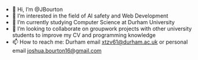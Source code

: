 - 👋 Hi, I’m @JBourton
- 👀 I’m interested in the field of AI safety and Web Development
- 🌱 I’m currently studying Computer Science at Durham University
- 💞️ I’m looking to collaborate on groupwork projects with other university students to improve my CV and programming knowledge
- 📫 How to reach me: Durham email xtzv61@durham.ac.uk or personal email joshua.bourton16@gmail.com

